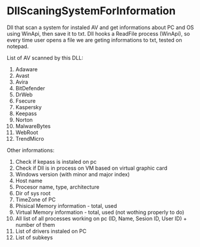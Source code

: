 # DllScaningSystemForInformation
Dll that scan a system for instaled AV and get informations about PC and OS using WinApi, then save it to txt. 
Dll hooks a ReadFile process (WinApi), so every time user opens a file we are geting informations to txt, tested on notepad.


List of AV scanned by this DLL:
1) Adaware
2) Avast
3) Avira
4) BitDefender
5) DrWeb
6) Fsecure
7) Kaspersky
8) Keepass
9) Norton
10) MalwareBytes
11) WebRoot
12) TrendMicro

Other informations:
1) Check if kepass is instaled on pc
2) Check if Dll is in process on VM based on virtual graphic card
3) Windows version (with minor and major index)
4) Host name
5) Procesor name, type, architecture
6) Dir of sys root
7) TimeZone of PC
8) Phisical Memory information - total, used
9) Virtual Memory information - total, used (not wothing properly to do)
10) All list of all processes working on pc (ID, Name, Sesion ID, User ID) + number of them
11) List of drivers instaled on PC
12) List of subkeys
